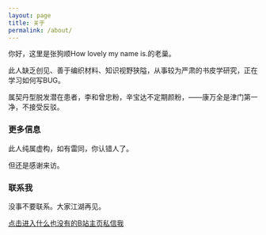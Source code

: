 ```yaml
---
layout: page
title: 关于
permalink: /about/
---
```


你好，这里是张狗顺<rt>How lovely my name is.</rt>的老巢。

此人缺乏创见、善于编织材料、知识视野狭隘，从事较为严肃的书皮学研究，正在学习如何写BUG。

属契丹型脱发潜在患者，李和曾忠粉，辛宝达不定期颜粉，——康万全是津门第一净，不接受反驳。

### 更多信息

此人纯属虚构，如有雷同，你认错人了。

但还是感谢来访。

### 联系我

没事不要联系。大家江湖再见。

[点击进入什么也没有的B站主页私信我](https://space.bilibili.com/37984460)
